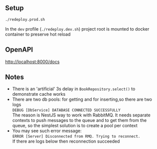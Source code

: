 ## Setup

```bash
./redeploy.prod.sh
```

In the `dev` profile (`./redeploy.dev.sh`) project root is mounted to docker container to preserve hot reload

## OpenAPI

[http://localhost:8000/docs](http://localhost:8000/docs)

## Notes

- There is an 'artificial' 3s delay in `BookRepository.select()` to demonstrate cache works
- There are two db pools: for getting and for inserting,so there are two logs <br/>`DEBUG [DbService] DATABASE CONNECTED SUCCESSFULLY`<br/> The reason is NestJS way to work with RabbitMQ. It needs separate contexts to push messages to the queue and to get them from the queue, so the simplest solution is to create a pool per context
- You may see such error message: <br/>`ERROR [Server] Disconnected from RMQ. Trying to reconnect.` <br/>If there are logs below then reconnection succeeded
